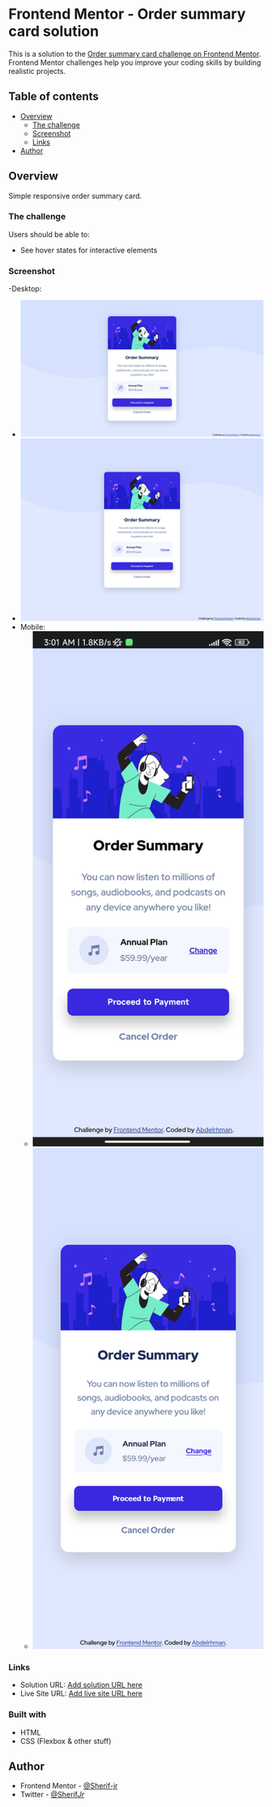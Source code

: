 # Frontend Mentor - Order summary card solution

This is a solution to the [Order summary card challenge on Frontend Mentor](https://www.frontendmentor.io/challenges/order-summary-component-QlPmajDUj). Frontend Mentor challenges help you improve your coding skills by building realistic projects.

## Table of contents

- [Overview](#overview)
  - [The challenge](#the-challenge)
  - [Screenshot](#screenshot)
  - [Links](#links)
- [Author](#author)

## Overview

Simple responsive order summary card.

### The challenge

Users should be able to:

- See hover states for interactive elements

### Screenshot

-Desktop:
  - ![Desktop 1366px](./Screenshots/1366pxDesktop.png)
  - ![Desktop 1440px](./Screenshots/1440pxDesktop.png)
- Mobile:
  - ![Mobile](./Screenshots/Mobile.jpg)
  - ![Mobile 'IPhone13'](<./Screenshots/Mobile-2(IPhone13-simulation).png>)

### Links

- Solution URL: [Add solution URL here](https://your-solution-url.com)
- Live Site URL: [Add live site URL here](https://your-live-site-url.com)

### Built with

- HTML
- CSS (Flexbox & other stuff)

## Author

- Frontend Mentor - [@Sherif-jr](https://www.frontendmentor.io/profile/Sherif-jr)
- Twitter - [@Sherif*Jr*](https://www.twitter.com/Sherif_Jr_)

